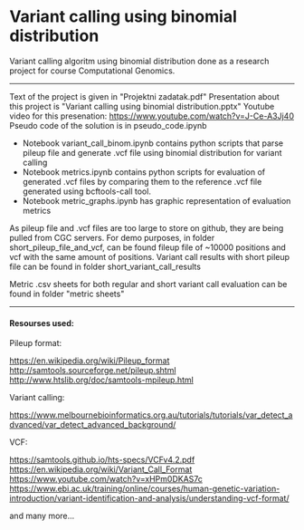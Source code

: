 
# Variant calling using binomial distribution

Variant calling algoritm using binomial distribution done as a research project for course Computational Genomics.

------------
Text of the project is given in "Projektni zadatak.pdf"
Presentation about this project is "Variant calling using binomial distribution.pptx"
Youtube video for this presenation: https://www.youtube.com/watch?v=J-Ce-A3Jj40
Pseudo code of the solution is in pseudo_code.ipynb

- Notebook variant_call_binom.ipynb contains python scripts that parse pileup file and generate .vcf file using binomial distribution for variant calling
- Notebook metrics.ipynb contains python scripts for evaluation of generated .vcf files by comparing them to the reference .vcf file generated using bcftools-call tool.
- Notebook metric_graphs.ipynb has graphic representation of evaluation metrics

As pileup file and .vcf files are too large to store on github, they are being pulled from CGC servers.
For demo purposes, in folder short_pileup_file_and_vcf, can be found fileup file of ~10000 positions and vcf with the same amount of positions.
Variant call results with short pileup file can be found in folder short_variant_call_results

Metric .csv sheets for both regular and short variant call evaluation can be found in folder "metric sheets"

------------

#### Resourses used:

Pileup format:

https://en.wikipedia.org/wiki/Pileup_format
http://samtools.sourceforge.net/pileup.shtml
http://www.htslib.org/doc/samtools-mpileup.html

Variant calling:

https://www.melbournebioinformatics.org.au/tutorials/tutorials/var_detect_advanced/var_detect_advanced_background/

VCF:

https://samtools.github.io/hts-specs/VCFv4.2.pdf
https://en.wikipedia.org/wiki/Variant_Call_Format
https://www.youtube.com/watch?v=xHPm0DKAS7c
https://www.ebi.ac.uk/training/online/courses/human-genetic-variation-introduction/variant-identification-and-analysis/understanding-vcf-format/

and many more...

